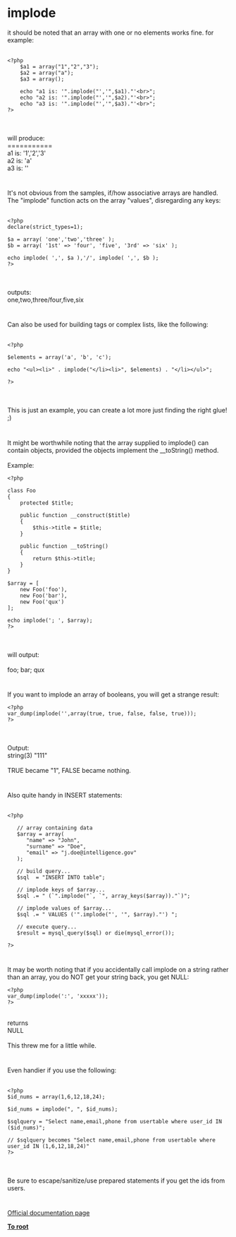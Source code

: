 # implode



it should be noted that an array with one or no elements works fine. for example:<br><br>

```
<?php
    $a1 = array("1","2","3");
    $a2 = array("a");
    $a3 = array();
    
    echo "a1 is: '".implode("','",$a1)."'<br>";
    echo "a2 is: '".implode("','",$a2)."'<br>";
    echo "a3 is: '".implode("','",$a3)."'<br>";
?>
```
<br><br>will produce:<br>===========<br>a1 is: &apos;1&apos;,&apos;2&apos;,&apos;3&apos;<br>a2 is: &apos;a&apos;<br>a3 is: &apos;&apos;  

#

It&apos;s not obvious from the samples, if/how associative arrays are handled. The "implode" function acts on the array "values", disregarding any keys:<br><br>

```
<?php
declare(strict_types=1);

$a = array( 'one','two','three' );
$b = array( '1st' => 'four', 'five', '3rd' => 'six' );

echo implode( ',', $a ),'/', implode( ',', $b );
?>
```
<br><br>outputs:<br>one,two,three/four,five,six  

#

Can also be used for building tags or complex lists, like the following:<br><br>

```
<?php

$elements = array('a', 'b', 'c');

echo "<ul><li>" . implode("</li><li>", $elements) . "</li></ul>";

?>
```
<br><br>This is just an example, you can create a lot more just finding the right glue! ;)  

#

It might be worthwhile noting that the array supplied to implode() can contain objects, provided the objects implement the __toString() method.<br><br>Example:<br>

```
<?php

class Foo
{
    protected $title;

    public function __construct($title)
    {
        $this->title = $title;
    }

    public function __toString()
    {
        return $this->title;
    }
}

$array = [
    new Foo('foo'),
    new Foo('bar'),
    new Foo('qux')
];

echo implode('; ', $array);
?>
```
<br><br>will output:<br><br>foo; bar; qux  

#

If you want to implode an array of booleans, you will get a strange result:<br>

```
<?php
var_dump(implode('',array(true, true, false, false, true)));
?>
```
<br><br>Output:<br>string(3) "111"<br><br>TRUE became "1", FALSE became nothing.  

#

Also quite handy in INSERT statements:<br><br>

```
<?php

   // array containing data
   $array = array(
      "name" => "John",
      "surname" => "Doe",
      "email" => "j.doe@intelligence.gov"
   );

   // build query...
   $sql  = "INSERT INTO table";

   // implode keys of $array...
   $sql .= " (`".implode("`, `", array_keys($array))."`)";

   // implode values of $array...
   $sql .= " VALUES ('".implode("', '", $array)."') ";

   // execute query...
   $result = mysql_query($sql) or die(mysql_error());

?>
```
  

#

It may be worth noting that if you accidentally call implode on a string rather than an array, you do NOT get your string back, you get NULL:<br>

```
<?php
var_dump(implode(':', 'xxxxx'));
?>
```
<br>returns<br>NULL<br><br>This threw me for a little while.  

#

Even handier if you use the following:<br><br>

```
<?php
$id_nums = array(1,6,12,18,24);

$id_nums = implode(", ", $id_nums);
                
$sqlquery = "Select name,email,phone from usertable where user_id IN ($id_nums)";

// $sqlquery becomes "Select name,email,phone from usertable where user_id IN (1,6,12,18,24)"
?>
```
<br><br>Be sure to escape/sanitize/use prepared statements if you get the ids from users.  

#

[Official documentation page](https://www.php.net/manual/en/function.implode.php)

**[To root](/README.md)**
